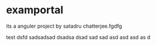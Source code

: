 # examportal
its a anguler project by satadru chatterjee.fgdfg

test
dsfd
sadsadsad
dsadsa
dsad
sad
sad
asd
asd
asd
as
d
